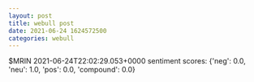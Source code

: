 ```yaml
--- 
layout: post 
title: webull post 
date: 2021-06-24 1624572500 
categories: webull 
--- 
```

$MRIN	2021-06-24T22:02:29.053+0000
sentiment scores: {'neg': 0.0, 'neu': 1.0, 'pos': 0.0, 'compound': 0.0}